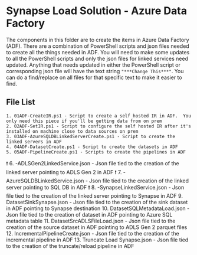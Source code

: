  # Synapse Load Solution - Azure Data Factory
The components in this folder are to create the items in Azure Data Factory (ADF).  There are a combination of PowerShell scripts and json files needed to create all the things needed in ADF.  You will need to make some updates to all the PowerShell scripts and only the json files for linked services need updated.  Anything that needs updated in either the PowerShell script or corresponding json file will have the text string `"***Change This***"`.  You can do a find/replace on all files for that specific text to make it easier to find.  
	

## File List 
	1. 01ADF-CreateIR.ps1 - Script to create a self hosted IR in ADF.  You only need this piece if you'll be getting data from on prem
	2. 02ADF-SetIR.ps1 - Script to configure the self hosted IR after it's installed on machine close to data sources on prem 
	3. 03ADF-AzureSQLDBLinkedServerCreate.ps1 - Script to create the linked servers in ADF 
	4. 04ADF-DatasetCreate.ps1 - Script to create the datasets in ADF 
	5. 05ADF-PipelineCreate.ps1 - Scripts to create the pipelines in ADF 
:exclamation:	6. -ADLSGen2LinkedService.json - Json file tied to the creation of the linked server pointing to ADLS Gen 2 in ADF
:exclamation:	7. -AzureSQLDBLinkedService.json - Json file tied to the creation of the linked server pointing to SQL DB in ADF
:exclamation:	8. -SynapseLinkedService.json - Json file tied to the creation of the linked server pointing to Synapse in ADF
	9. DatasetSinkSynapse.json - Json file tied to the creation of the sink dataset in ADF pointing to Synapse destination
	10. DatasetSQLMetadataLoad.json - Json file tied to the creation of dataset in ADF pointing to Azure SQL metadata table 
	11. DatasetSrcADLSFileLoad.json - Json file tied to the creation of the source dataset in ADF pointing to ADLS Gen 2 parquet files
	12. IncrementalPipelineCreate.json - Json file tied to the creation of the incremental pipeline in ADF 
	13. Truncate Load Synapse.json - Json file tied to the creation of the truncate/reload pipeline in ADF 
	

